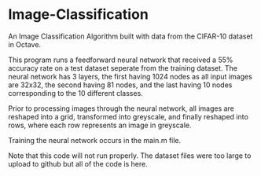 # Image-Classification
An Image Classification Algorithm built with data from the CIFAR-10 dataset in Octave.

This program runs a feedforward neural network that received a 55% accuracy rate on a test dataset seperate from the training dataset. The neural network has 3 layers, the first having 1024 nodes as all input images are 32x32, the second having 81 nodes, and the last having 10 nodes corresponding to the 10 different classes.

Prior to processing images through the neural network, all images are reshaped into a grid, transformed into greyscale, and finally reshaped into rows, where each row represents an image in greyscale.

Training the neural network occurs in the main.m file.

Note that this code will not run properly. The dataset files were too large to upload to github but all of the code is here.

